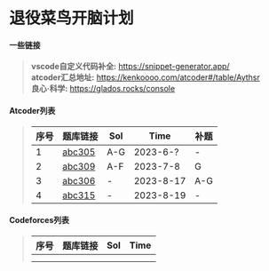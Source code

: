 # 退役菜鸟开脑计划

#### 一些链接
> **vscode自定义代码补全:**  https://snippet-generator.app/ \
> **atcoder汇总地址:** https://kenkoooo.com/atcoder#/table/Aythsr \
> **良心·科学:** https://glados.rocks/console 

#### Atcoder列表
> | 序号 | 题库链接 | Sol | Time | 补题 |
> | ---- | ---- | ---- | ---- | ---- | 
> | 1 | [abc305](https://atcoder.jp/contests/abc305) | A-G | 2023-6-? | - |
> | 2 | [abc309](https://atcoder.jp/contests/abc309) | A-F | 2023-7-8 | G |
> | 3 | [abc306](https://atcoder.jp/contests/abc306) | - | 2023-8-17 | A-G |
> | 4 | [abc315](https://atcoder.jp/contests/abc315) | - | 2023-8-19 | - |

#### Codeforces列表
> | 序号 | 题库链接 | Sol | Time |
> | ---- | ---- | ---- | ---- | 
> |  |  |  |  |  
> |  |  |  |  |
> 
> 
